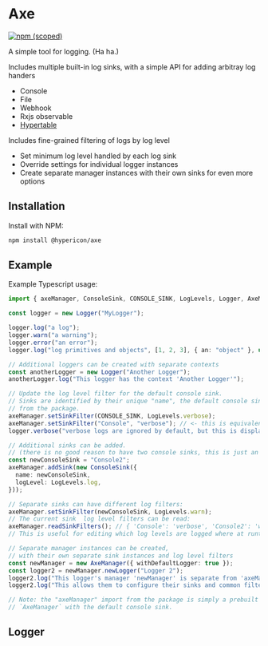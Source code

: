 # Axe

[![npm (scoped)](https://img.shields.io/npm/v/@hypericon/axe)](https://www.npmjs.com/package/@hypericon/axe)

A simple tool for logging. (Ha ha.)

Includes multiple built-in log sinks, with a simple API for adding arbitray log handers

- Console
- File
- Webhook
- Rxjs observable
- [Hypertable](https://hypertable.co.uk)

Includes fine-grained filtering of logs by log level

- Set minimum log level handled by each log sink
- Override settings for individual logger instances
- Create separate manager instances with their own sinks for even more options

## Installation

Install with NPM:

```bash
npm install @hypericon/axe
```

## Example

Example Typescript usage:

```typescript
import { axeManager, ConsoleSink, CONSOLE_SINK, LogLevels, Logger, AxeManager } from "@hypericon/axe";

const logger = new Logger("MyLogger");

logger.log("a log");
logger.warn("a warning");
logger.error("an error");
logger.log("log primitives and objects", [1, 2, 3], { an: "object" }, undefined);

// Additional loggers can be created with separate contexts
const anotherLogger = new Logger("Another Logger");
anotherLogger.log("This logger has the context 'Another Logger'");

// Update the log level filter for the default console sink.
// Sinks are identified by their unique "name", the default console sink's name is exported
// from the package.
axeManager.setSinkFilter(CONSOLE_SINK, LogLevels.verbose);
axeManager.setSinkFilter("Console", "verbose"); // <- this is equivalent, but less robust to change
logger.verbose("verbose logs are ignored by default, but this is displayed.");

// Additional sinks can be added.
// (there is no good reason to have two console sinks, this is just an example)
const newConsoleSink = "Console2";
axeManager.addSink(new ConsoleSink({
  name: newConsoleSink,
  logLevel: LogLevels.log,
}));

// Separate sinks can have different log filters:
axeManager.setSinkFilter(newConsoleSink, LogLevels.warn);
// The current sink  log level filters can be read:
axeManager.readSinkFilters(); // { 'Console': 'verbose', 'Console2': 'warn' }
// This is useful for editing which log levels are logged where at runtime

// Separate manager instances can be created,
// with their own separate sink instances and log level filters
const newManager = new AxeManager({ withDefaultLogger: true });
const logger2 = newManager.newLogger("Logger 2");
logger2.log("This logger's manager 'newManager' is separate from 'axeManager' above.");
logger2.log("This allows them to configure their sinks and common filters separately.");

// Note: the "axeManager" import from the package is simply a prebuilt instance of
// `AxeManager` with the default console sink.
```

## Logger

